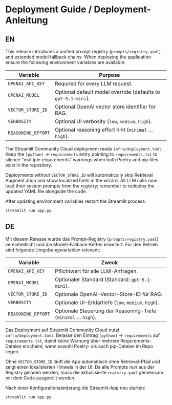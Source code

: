 # Deployment Guide / Deployment-Anleitung

## EN

This release introduces a unified prompt registry (`prompts/registry.yaml`) and
extended model fallback chains. When deploying the application ensure the
following environment variables are available:

| Variable | Purpose |
| --- | --- |
| `OPENAI_API_KEY` | Required for every LLM request. |
| `OPENAI_MODEL` | Optional default model override (defaults to `gpt-5.1-mini`). |
| `VECTOR_STORE_ID` | Optional OpenAI vector store identifier for RAG. |
| `VERBOSITY` | Optional UI verbosity (`low`, `medium`, `high`). |
| `REASONING_EFFORT` | Optional reasoning effort hint (`minimal` … `high`). |

The Streamlit Community Cloud deployment reads `infra/deployment.toml`. Keep the
`[python]` → `requirements` entry pointing to `requirements.txt` to silence
"multiple requirements" warnings when both Poetry and pip files exist in the
repository.

Deployments without `VECTOR_STORE_ID` will automatically skip Retrieval Augment
ation and show localized hints in the wizard. All LLM calls now load their
system prompts from the registry; remember to redeploy the updated YAML file
alongside the code.

After updating environment variables restart the Streamlit process:

```bash
streamlit run app.py
```

## DE

Mit diesem Release wurde das Prompt-Registry (`prompts/registry.yaml`)
vereinheitlicht und die Modell-Fallback-Ketten erweitert. Für den Betrieb sind
folgende Umgebungsvariablen relevant:

| Variable | Zweck |
| --- | --- |
| `OPENAI_API_KEY` | Pflichtwert für alle LLM-Anfragen. |
| `OPENAI_MODEL` | Optionaler Standard (Standard: `gpt-5.1-mini`). |
| `VECTOR_STORE_ID` | Optionale OpenAI-Vector-Store-ID für RAG. |
| `VERBOSITY` | Optionale UI-Erklärtiefe (`low`, `medium`, `high`). |
| `REASONING_EFFORT` | Optionale Steuerung der Reasoning-Tiefe (`minimal` … `high`). |

Das Deployment auf Streamlit Community Cloud nutzt `infra/deployment.toml`.
Belasse den Eintrag `[python]` → `requirements` auf `requirements.txt`, damit
keine Warnung über mehrere Requirements-Dateien erscheint, wenn sowohl Poetry-
als auch pip-Dateien im Repo liegen.

Ohne `VECTOR_STORE_ID` läuft die App automatisch ohne Retrieval-Pfad und zeigt
einen lokalisierten Hinweis in der UI. Da alle Prompts nun aus der Registry
geladen werden, muss die aktualisierte `registry.yaml` gemeinsam mit dem Code
ausgerollt werden.

Nach einer Konfigurationsänderung die Streamlit-App neu starten:

```bash
streamlit run app.py
```
